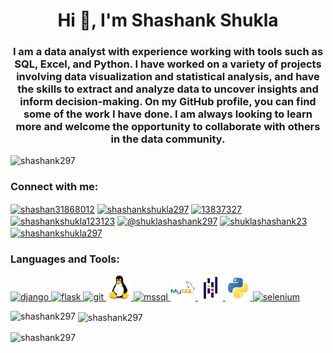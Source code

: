 <h1 align="center">Hi 👋, I'm Shashank Shukla</h1>
<h3 align="center">I am a data analyst with experience working with tools such as SQL, Excel, and Python. I have worked on a variety of projects involving data visualization and statistical analysis, and have the skills to extract and analyze data to uncover insights and inform decision-making. On my GitHub profile, you can find some of the work I have done. I am always looking to learn more and welcome the opportunity to collaborate with others in the data community.</h3>

<p align="left"> <img src="https://komarev.com/ghpvc/?username=shashank297&label=Profile%20views&color=0e75b6&style=flat" alt="shashank297" /> </p>

<h3 align="left">Connect with me:</h3>
<p align="left">
<a href="https://twitter.com/shashan31868012" target="blank"><img align="center" src="https://raw.githubusercontent.com/rahuldkjain/github-profile-readme-generator/master/src/images/icons/Social/twitter.svg" alt="shashan31868012" height="30" width="40" /></a>
<a href="https://linkedin.com/in/shashankshukla297" target="blank"><img align="center" src="https://raw.githubusercontent.com/rahuldkjain/github-profile-readme-generator/master/src/images/icons/Social/linked-in-alt.svg" alt="shashankshukla297" height="30" width="40" /></a>
<a href="https://stackoverflow.com/users/13837327" target="blank"><img align="center" src="https://raw.githubusercontent.com/rahuldkjain/github-profile-readme-generator/master/src/images/icons/Social/stack-overflow.svg" alt="13837327" height="30" width="40" /></a>
<a href="https://kaggle.com/shashankshukla123123" target="blank"><img align="center" src="https://raw.githubusercontent.com/rahuldkjain/github-profile-readme-generator/master/src/images/icons/Social/kaggle.svg" alt="shashankshukla123123" height="30" width="40" /></a>
<a href="https://medium.com/@shuklashashank297" target="blank"><img align="center" src="https://raw.githubusercontent.com/rahuldkjain/github-profile-readme-generator/master/src/images/icons/Social/medium.svg" alt="@shuklashashank297" height="30" width="40" /></a>
<a href="https://www.hackerrank.com/shuklashashank23" target="blank"><img align="center" src="https://raw.githubusercontent.com/rahuldkjain/github-profile-readme-generator/master/src/images/icons/Social/hackerrank.svg" alt="shuklashashank23" height="30" width="40" /></a>
<a href="https://www.leetcode.com/shashankshukla297" target="blank"><img align="center" src="https://raw.githubusercontent.com/rahuldkjain/github-profile-readme-generator/master/src/images/icons/Social/leet-code.svg" alt="shashankshukla297" height="30" width="40" /></a>
</p>

<h3 align="left">Languages and Tools:</h3>
<p align="left"> <a href="https://www.djangoproject.com/" target="_blank" rel="noreferrer"> <img src="https://cdn.worldvectorlogo.com/logos/django.svg" alt="django" width="40" height="40"/> </a> <a href="https://flask.palletsprojects.com/" target="_blank" rel="noreferrer"> <img src="https://www.vectorlogo.zone/logos/pocoo_flask/pocoo_flask-icon.svg" alt="flask" width="40" height="40"/> </a> <a href="https://git-scm.com/" target="_blank" rel="noreferrer"> <img src="https://www.vectorlogo.zone/logos/git-scm/git-scm-icon.svg" alt="git" width="40" height="40"/> </a> <a href="https://www.linux.org/" target="_blank" rel="noreferrer"> <img src="https://raw.githubusercontent.com/devicons/devicon/master/icons/linux/linux-original.svg" alt="linux" width="40" height="40"/> </a> <a href="https://www.microsoft.com/en-us/sql-server" target="_blank" rel="noreferrer"> <img src="https://www.svgrepo.com/show/303229/microsoft-sql-server-logo.svg" alt="mssql" width="40" height="40"/> </a> <a href="https://www.mysql.com/" target="_blank" rel="noreferrer"> <img src="https://raw.githubusercontent.com/devicons/devicon/master/icons/mysql/mysql-original-wordmark.svg" alt="mysql" width="40" height="40"/> </a> <a href="https://pandas.pydata.org/" target="_blank" rel="noreferrer"> <img src="https://raw.githubusercontent.com/devicons/devicon/2ae2a900d2f041da66e950e4d48052658d850630/icons/pandas/pandas-original.svg" alt="pandas" width="40" height="40"/> </a> <a href="https://www.python.org" target="_blank" rel="noreferrer"> <img src="https://raw.githubusercontent.com/devicons/devicon/master/icons/python/python-original.svg" alt="python" width="40" height="40"/> </a> <a href="https://www.selenium.dev" target="_blank" rel="noreferrer"> <img src="https://raw.githubusercontent.com/detain/svg-logos/780f25886640cef088af994181646db2f6b1a3f8/svg/selenium-logo.svg" alt="selenium" width="40" height="40"/> </a> </p>

<p><img align="left" src="https://github-readme-stats.vercel.app/api/top-langs?username=shashank297&show_icons=true&locale=en&layout=compact" alt="shashank297" /></p>

<p>&nbsp;<img align="center" src="https://github-readme-stats.vercel.app/api?username=shashank297&show_icons=true&locale=en" alt="shashank297" /></p>

<p><img align="center" src="https://github-readme-streak-stats.herokuapp.com/?user=shashank297&" alt="shashank297" /></p>

